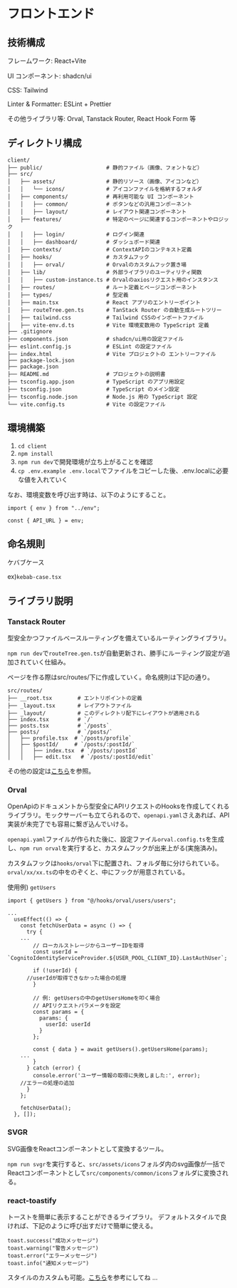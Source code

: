 # フロントエンド

## 技術構成

フレームワーク: React+Vite

UI コンポーネント: shadcn/ui

CSS: Tailwind

Linter & Formatter: ESLint + Prettier

その他ライブラリ等: Orval, Tanstack Router, React Hook Form 等

## ディレクトリ構成

```
client/
├── public/                    # 静的ファイル（画像、フォントなど）
├── src/
│   ├── assets/                # 静的リソース（画像、アイコンなど）
│   │   └── icons/             # アイコンファイルを格納するフォルダ
│   ├── components/            # 再利用可能な UI コンポーネント
│   │   ├── common/            # ボタンなどの汎用コンポーネント
│   │   ├── layout/            # レイアウト関連コンポーネント
│   ├── features/              # 特定のページに関連するコンポーネントやロジック
│   │   ├── login/             # ログイン関連
│   │   ├── dashboard/         # ダッシュボード関連
│   ├── contexts/              # ContextAPIのコンテキスト定義
│   ├── hooks/                 # カスタムフック
│   │   ├── orval/             # Orvalのカスタムフック置き場
│   ├── lib/                   # 外部ライブラリのユーティリティ関数
│   │   ├── custom-instance.ts # Orvalのaxiosリクエスト用のインスタンス
│   ├── routes/                # ルート定義とページコンポーネント
│   ├── types/                 # 型定義
│   ├── main.tsx               # React アプリのエントリーポイント
│   ├── routeTree.gen.ts       # TanStack Router の自動生成ルートツリー
│   ├── tailwind.css           # Tailwind CSSのインポートファイル
│   ├── vite-env.d.ts          # Vite 環境変数用の TypeScript 定義
├── .gitignore
├── components.json            # shadcn/ui用の設定ファイル
├── eslint.config.js           # ESLint の設定ファイル
├── index.html                 # Vite プロジェクトの エントリーファイル
├── package-lock.json
├── package.json
├── README.md                  # プロジェクトの説明書
├── tsconfig.app.json          # TypeScript のアプリ用設定
├── tsconfig.json              # TypeScript のメイン設定
├── tsconfig.node.json         # Node.js 用の TypeScript 設定
└── vite.config.ts             # Vite の設定ファイル
```

## 環境構築

1. `cd client`
2. `npm install`
3. `npm run dev`で開発環境が立ち上がることを確認
4. `cp .env.example .env.local`でファイルをコピーした後、.env.localに必要な値を入れていく

なお、環境変数を呼び出す時は、以下のようにすること。

```
import { env } from "../env";

const { API_URL } = env;
```

## 命名規則

ケバブケース

ex)`kebab-case.tsx`

## ライブラリ説明

### Tanstack Router

型安全かつファイルベースルーティングを備えているルーティングライブラリ。

`npm run dev`で`routeTree.gen.ts`が自動更新され、勝手にルーティング設定が追加されていく仕組み。

ページを作る際はsrc/routes/下に作成していく。命名規則は下記の通り。

```
src/routes/
├── __root.tsx        # エントリポイントの定義
├── _layout.tsx       # レイアウトファイル
├── _layout/          # このディレクトリ配下にレイアウトが適用される
├── index.tsx         # `/`
├── posts.tsx         # `/posts`
├── posts/            # `/posts/`
│   ├── profile.tsx  # `/posts/profile`
│   ├── $postId/     # `/posts/:postId/`
│   │   ├── index.tsx  # `/posts/:postId`
│   │   ├── edit.tsx   # `/posts/:postId/edit`
```

その他の設定は[こちら](https://zenn.dev/calloc134/articles/6680b272a2c2c5#%E3%82%B3%E3%83%B3%E3%83%9D%E3%83%BC%E3%83%8D%E3%83%B3%E3%83%88%E3%81%AE%E6%8C%87%E5%AE%9A)を参照。

### Orval

OpenApiのドキュメントから型安全にAPIリクエストのHooksを作成してくれるライブラリ。モックサーバーも立てられるので、`openapi.yaml`さえあれば、API実装が未完了でも容易に繋ぎ込んでいける。

`openapi.yaml`ファイルが作られた後に、設定ファイル`orval.config.ts`を生成し、`npm run orval`を実行すると、カスタムフックが出来上がる(実施済み)。

カスタムフックは`hooks/orval`下に配置され、フォルダ毎に分けられている。
`orval/xx/xx.ts`の中をのぞくと、中にフックが用意されている。

使用例) `getUsers`

```
import { getUsers } from "@/hooks/orval/users/users";

...
  useEffect(() => {
    const fetchUserData = async () => {
      try {
	...
        // ローカルストレージからユーザーIDを取得
        const userId = `CognitoIdentityServiceProvider.${USER_POOL_CLIENT_ID}.LastAuthUser`;

        if (!userId) {
	  //userIdが取得できなかった場合の処理
        }

        // 例: getUsersの中のgetUsersHomeを叩く場合
        // APIリクエストパラメータを設定
        const params = {
          params: {
            userId: userId
          }
        };

        const { data } = await getUsers().getUsersHome(params);
	...
        }
      } catch (error) {
        console.error('ユーザー情報の取得に失敗しました:', error);
	//エラーの処理の追加
      }
    };

    fetchUserData();
  }, []);
```

### SVGR

SVG画像をReactコンポーネントとして変換するツール。

`npm run svgr`を実行すると、`src/assets/icons`フォルダ内のsvg画像が一括でReactコンポーネントとして`src/components/common/icons`フォルダに変換される。

### react-toastify

トーストを簡単に表示することができるライブラリ。
デフォルトスタイルで良ければ、下記のように呼び出すだけで簡単に使える。

```
toast.success("成功メッセージ")
toast.warning("警告メッセージ")
toast.error("エラーメッセージ")
toast.info("通知メッセージ")
```

スタイルのカスタムも可能。[こちら](https://saunabouya.com/2022/11/16/react-toastify/#i-2)を参考にしてね
...
